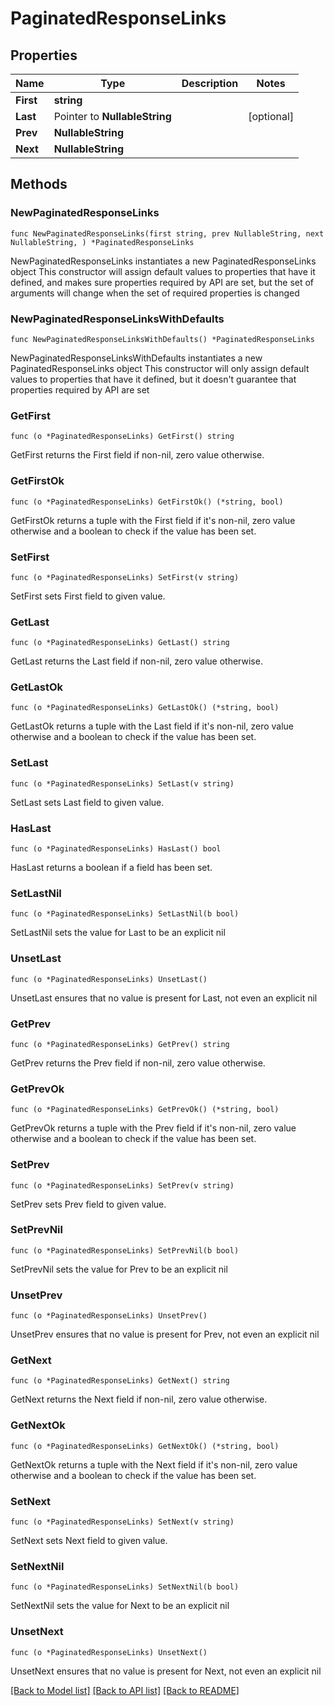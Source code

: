 # PaginatedResponseLinks

## Properties

Name | Type | Description | Notes
------------ | ------------- | ------------- | -------------
**First** | **string** |  | 
**Last** | Pointer to **NullableString** |  | [optional] 
**Prev** | **NullableString** |  | 
**Next** | **NullableString** |  | 

## Methods

### NewPaginatedResponseLinks

`func NewPaginatedResponseLinks(first string, prev NullableString, next NullableString, ) *PaginatedResponseLinks`

NewPaginatedResponseLinks instantiates a new PaginatedResponseLinks object
This constructor will assign default values to properties that have it defined,
and makes sure properties required by API are set, but the set of arguments
will change when the set of required properties is changed

### NewPaginatedResponseLinksWithDefaults

`func NewPaginatedResponseLinksWithDefaults() *PaginatedResponseLinks`

NewPaginatedResponseLinksWithDefaults instantiates a new PaginatedResponseLinks object
This constructor will only assign default values to properties that have it defined,
but it doesn't guarantee that properties required by API are set

### GetFirst

`func (o *PaginatedResponseLinks) GetFirst() string`

GetFirst returns the First field if non-nil, zero value otherwise.

### GetFirstOk

`func (o *PaginatedResponseLinks) GetFirstOk() (*string, bool)`

GetFirstOk returns a tuple with the First field if it's non-nil, zero value otherwise
and a boolean to check if the value has been set.

### SetFirst

`func (o *PaginatedResponseLinks) SetFirst(v string)`

SetFirst sets First field to given value.


### GetLast

`func (o *PaginatedResponseLinks) GetLast() string`

GetLast returns the Last field if non-nil, zero value otherwise.

### GetLastOk

`func (o *PaginatedResponseLinks) GetLastOk() (*string, bool)`

GetLastOk returns a tuple with the Last field if it's non-nil, zero value otherwise
and a boolean to check if the value has been set.

### SetLast

`func (o *PaginatedResponseLinks) SetLast(v string)`

SetLast sets Last field to given value.

### HasLast

`func (o *PaginatedResponseLinks) HasLast() bool`

HasLast returns a boolean if a field has been set.

### SetLastNil

`func (o *PaginatedResponseLinks) SetLastNil(b bool)`

 SetLastNil sets the value for Last to be an explicit nil

### UnsetLast
`func (o *PaginatedResponseLinks) UnsetLast()`

UnsetLast ensures that no value is present for Last, not even an explicit nil
### GetPrev

`func (o *PaginatedResponseLinks) GetPrev() string`

GetPrev returns the Prev field if non-nil, zero value otherwise.

### GetPrevOk

`func (o *PaginatedResponseLinks) GetPrevOk() (*string, bool)`

GetPrevOk returns a tuple with the Prev field if it's non-nil, zero value otherwise
and a boolean to check if the value has been set.

### SetPrev

`func (o *PaginatedResponseLinks) SetPrev(v string)`

SetPrev sets Prev field to given value.


### SetPrevNil

`func (o *PaginatedResponseLinks) SetPrevNil(b bool)`

 SetPrevNil sets the value for Prev to be an explicit nil

### UnsetPrev
`func (o *PaginatedResponseLinks) UnsetPrev()`

UnsetPrev ensures that no value is present for Prev, not even an explicit nil
### GetNext

`func (o *PaginatedResponseLinks) GetNext() string`

GetNext returns the Next field if non-nil, zero value otherwise.

### GetNextOk

`func (o *PaginatedResponseLinks) GetNextOk() (*string, bool)`

GetNextOk returns a tuple with the Next field if it's non-nil, zero value otherwise
and a boolean to check if the value has been set.

### SetNext

`func (o *PaginatedResponseLinks) SetNext(v string)`

SetNext sets Next field to given value.


### SetNextNil

`func (o *PaginatedResponseLinks) SetNextNil(b bool)`

 SetNextNil sets the value for Next to be an explicit nil

### UnsetNext
`func (o *PaginatedResponseLinks) UnsetNext()`

UnsetNext ensures that no value is present for Next, not even an explicit nil

[[Back to Model list]](../README.md#documentation-for-models) [[Back to API list]](../README.md#documentation-for-api-endpoints) [[Back to README]](../README.md)



